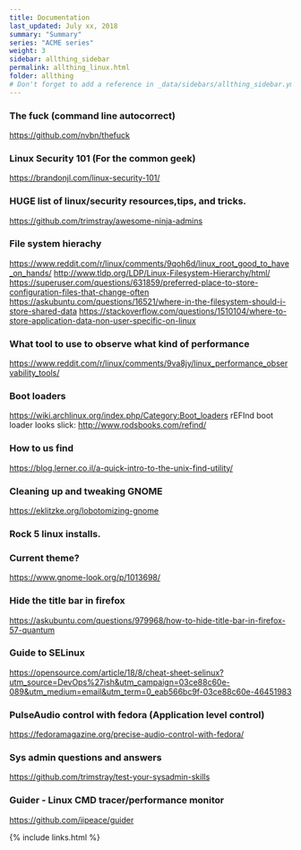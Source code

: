 ```yaml
---
title: Documentation 
last_updated: July xx, 2018
summary: "Summary"
series: "ACME series"
weight: 3
sidebar: allthing_sidebar
permalink: allthing_linux.html
folder: allthing
# Don't forget to add a reference in _data/sidebars/allthing_sidebar.yml and/or _data/topnav.yml 
---
```


### The fuck (command line autocorrect)
https://github.com/nvbn/thefuck

### Linux Security 101 (For the common geek)
https://brandonjl.com/linux-security-101/

### HUGE list of linux/security resources,tips, and tricks.
https://github.com/trimstray/awesome-ninja-admins

### File system hierachy
https://www.reddit.com/r/linux/comments/9qoh6d/linux_root_good_to_have_on_hands/
http://www.tldp.org/LDP/Linux-Filesystem-Hierarchy/html/
https://superuser.com/questions/631859/preferred-place-to-store-configuration-files-that-change-often
https://askubuntu.com/questions/16521/where-in-the-filesystem-should-i-store-shared-data
https://stackoverflow.com/questions/1510104/where-to-store-application-data-non-user-specific-on-linux

### What tool to use to observe what kind of performance 
https://www.reddit.com/r/linux/comments/9va8jy/linux_performance_observability_tools/

### Boot loaders
https://wiki.archlinux.org/index.php/Category:Boot_loaders
rEFInd boot loader looks slick: http://www.rodsbooks.com/refind/

### How to us find
https://blog.lerner.co.il/a-quick-intro-to-the-unix-find-utility/

### Cleaning up and tweaking GNOME
https://eklitzke.org/lobotomizing-gnome

### Rock 5 linux installs. 

### Current theme?
https://www.gnome-look.org/p/1013698/

### Hide the title bar in firefox
https://askubuntu.com/questions/979968/how-to-hide-title-bar-in-firefox-57-quantum

### Guide to SELinux
https://opensource.com/article/18/8/cheat-sheet-selinux?utm_source=DevOps%27ish&utm_campaign=03ce88c60e-089&utm_medium=email&utm_term=0_eab566bc9f-03ce88c60e-46451983

### PulseAudio control with fedora (Application level control)
https://fedoramagazine.org/precise-audio-control-with-fedora/

### Sys admin questions and answers
https://github.com/trimstray/test-your-sysadmin-skills

### Guider - Linux CMD tracer/performance monitor
https://github.com/iipeace/guider

{% include links.html %}
